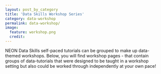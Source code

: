 ```yaml
---
layout: post_by_category
title: 'Data Skills Workshop Series'
category: data-workshop
permalink: data-workshop/
image:
  feature: workshop.png
  credit: 
---
```


NEON Data Skills self-paced tutorials can be grouped to make up data-themed workshops. 
Below, you will find workshop pages - that contain groups of data-tutorials that 
were designed to be taught in a workshop setting but also could be worked through 
independently at your own pace!